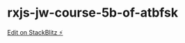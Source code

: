 # rxjs-jw-course-5b-of-atbfsk

[Edit on StackBlitz ⚡️](https://stackblitz.com/edit/rxjs-jw-course-5b-of-atbfsk)